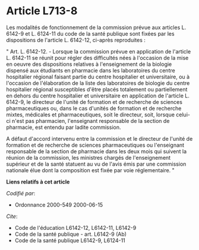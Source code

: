# Article L713-8

Les modalités de fonctionnement de la commission prévue aux articles L. 6142-9 et L. 6124-11 du code de la santé publique
sont fixées par les dispositions de l'article L. 6142-12, ci-après reproduites :

" Art. L. 6142-12. - Lorsque la commission prévue en application de l'article L. 6142-11 se réunit pour régler des
difficultés nées à l'occasion de la mise en oeuvre des dispositions relatives à l'enseignement de la biologie dispensé aux
étudiants en pharmacie dans les laboratoires du centre hospitalier régional faisant partie du centre hospitalier et
universitaire, ou à l'occasion de l'élaboration de la liste des laboratoires de biologie du centre hospitalier régional
susceptibles d'être placés totalement ou partiellement en dehors du centre hospitalier et universitaire en application de
l'article L. 6142-9, le directeur de l'unité de formation et de recherche de sciences pharmaceutiques ou, dans le cas
d'unités de formation et de recherche mixtes, médicales et pharmaceutiques, soit le directeur, soit, lorsque celui-ci n'est
pas pharmacien, l'enseignant responsable de la section de pharmacie, est entendu par ladite commission.

A défaut d'accord intervenu entre la commission et le directeur de l'unité de formation et de recherche de sciences
pharmaceutiques ou l'enseignant responsable de la section de pharmacie dans les deux mois qui suivent la réunion de la
commission, les ministres chargés de l'enseignement supérieur et de la santé statuent au vu de l'avis émis par une commission
nationale élue dont la composition est fixée par voie réglementaire. "

**Liens relatifs à cet article**

_Codifié par_:

  - Ordonnance 2000-549 2000-06-15

_Cite_:

  - Code de l'éducation L6142-12, L6142-11, L6142-9
  - Code de la santé publique - art. L6142-9 (Ab)
  - Code de la santé publique L6142-9, L6124-11
